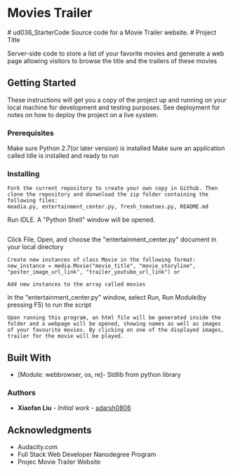 <h1>Movies Trailer</h1>
# ud036_StarterCode
Source code for a Movie Trailer website.
# Project Title

Server-side code to store a list of your favorite movies and
generate a web page allowing visitors to browse the title and the
trailers of these movies

## Getting Started

These instructions will get you a copy of the project up and running on your local machine for development and testing purposes. See deployment for notes on how to deploy the project on a live system.

### Prerequisites

Make sure Python 2.7(or later version) is installed
Make sure an application called Idle is installed and ready to run

### Installing
```
Fork the current repository to create your own copy in Github. Then clone the repository and donwnload the zip folder containing the following files:
meadia.py, entertainment_center.py, fresh_tomatoes.py, README.md
```
Run IDLE. A "Python Shell" window will be opened.
```
```
Click File, Open, and choose the "entertainment_center.py" document in your local directory
```
Create new instances of class Movie in the following format:
new_instance = media.Movie("movie_title", "movie_storyline", "poster_image_url_link", "trailer_youtube_url_link") or

Add new instances to the array called movies

```
In the "entertainment_center.py" window, select Run, Run Module(by pressing F5) to run the script
```
Upon running this program, an html file will be generated inside the folder and a webpage will be opened, showing names as well as images of your favourite movies. By clicking on one of the displayed images, trailer for the movie will be played.
```

## Built With

* [Module: webbrowser, os, re]- Stdlib from python library

### Authors

* **Xiaofan Liu** - *Initial work* - [adarsh0806](https://github.com/adarsh0806)


## Acknowledgments

* Audacity.com
* Full Stack Web Developer Nanodegree Program
* Projec Movie Trailer Website

